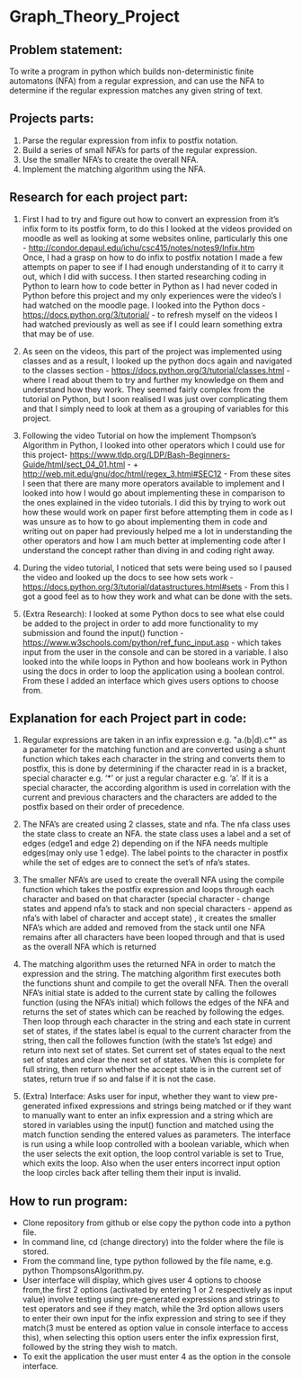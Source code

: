 # Graph_Theory_Project

## Problem statement: 
To write a program in python which builds non-deterministic finite automatons (NFA) from a regular expression, and can use the NFA to determine if the regular expression matches any given string of text.

## Projects parts: 
1. Parse the regular expression from infix to postfix notation.
2. Build a series of small NFA’s for parts of the regular expression.
3. Use the smaller NFA’s to create the overall NFA.
4. Implement the matching algorithm using the NFA. 


## Research for each project part: 
1. First I had to try and figure out how to convert an expression from it’s infix form to its postfix form, to do this I looked at the videos provided on moodle as well as looking at some websites online, particularly this one - http://condor.depaul.edu/ichu/csc415/notes/notes9/Infix.htm  
Once, I had a grasp on how to do infix to postfix notation I made a few attempts on paper to see if I had enough understanding of it to carry it out, which I did with success. I then started researching coding in Python to learn how to code better in Python as I had never coded in Python before this project and my only experiences were the video’s I had watched on the moodle page. I looked into the Python docs - https://docs.python.org/3/tutorial/  - to refresh myself on the videos I had watched previously as well as see if I could learn something extra that may be of use.

2. As seen on the videos, this part of the project was implemented using classes and as a result, I looked up the python docs again and navigated to the classes section - https://docs.python.org/3/tutorial/classes.html -  where I read about them to try and further my knowledge on them and understand how they work. They seemed fairly complex from the tutorial on Python, but I soon realised I was just over complicating them and that I simply need to look at them as a grouping of variables for this project.

3. Following the video Tutorial on how the implement Thompson’s Algorithm in Python, I looked into other operators which I could use for this project- https://www.tldp.org/LDP/Bash-Beginners-Guide/html/sect_04_01.html - + http://web.mit.edu/gnu/doc/html/regex_3.html#SEC12 -  From these sites I seen that there are many more operators available to implement and I looked into how I would go about implementing these in comparison to the ones explained in the video tutorials. I did this by trying to work out how these would work on paper first before attempting them in code as I was unsure as to how to go about implementing them in code and writing out on paper had previously helped me a lot in understanding the other operators and  how I am much better at implementing code after I understand the concept rather than diving in and coding right away.

4. During the video tutorial, I noticed that sets were being used so I paused the video and looked up the docs to see how sets work - https://docs.python.org/3/tutorial/datastructures.html#sets - From this I got a good feel as to how they work and what can be done with the sets.

5. (Extra Research): I looked at some Python docs to see what else could be added to the project in order to add more functionality to my submission and found the input() function - https://www.w3schools.com/python/ref_func_input.asp - which takes input from the user in the console and can be stored in a variable. I also looked into the while loops in Python and how booleans work in Python using the docs in order to loop the application using a boolean control. From these I added an interface which gives users options to choose from.


## Explanation for each Project part in code: 
1. Regular expressions are taken in an infix expression e.g. "a.(b|d).c*" as a parameter for the matching function and are converted using a shunt function which takes each character in the string and converts them to postfix, this is done by determining if the character read in is a bracket, special character e.g. ‘*’ or just a regular character e.g. ‘a’. If it is a special character, the according algorithm is used in correlation with the current and previous characters and the characters are added to the postfix based on their order of precedence.

2. The NFA’s are created using 2 classes, state and nfa. The nfa class uses the state class to create an NFA. the state class uses a label and a set of edges (edge1 and edge 2) depending on if the NFA needs multiple edges(may only use 1 edge). The label points to the character in postfix while the set of edges are to connect the set’s of nfa’s states. 

3. The smaller NFA’s are used to create the overall NFA using the compile function which takes the postfix expression and loops through each character and based on that character (special character - change states and append nfa’s to stack and non special characters - append as nfa’s with label of character and accept state) , it creates the smaller NFA’s which are added and removed from the stack until one NFA remains after all characters have been looped through and that is used as the overall NFA which is returned

4. The matching algorithm uses the returned NFA in order to match the expression and the string. The matching algorithm first executes both the functions shunt and compile to get the overall NFA. Then the overall NFA’s initial state is added to the current state by calling the followes function (using the NFA’s initial) which follows the edges of the NFA and returns the set of states which can be reached by following the edges. Then loop through each character in the string and each state in current set of states, if the states label is equal to the current character from the string, then call the followes function (with the state’s 1st edge) and return into next set of states. Set current set of states equal to the next set of states and clear the next set of states. When this is complete for full string, then return whether the accept state is in the current set of states, return true if so and false if it is not the case.

5. (Extra) Interface: Asks user for input, whether they want to view pre-generated infixed expressions and strings being matched or if they want to manually want to enter an infix expression and a string which are stored in variables using the input() function and matched using the match function sending the entered values as parameters. The interface is run using a while loop controlled with a boolean variable, which when the user selects the exit option, the loop control variable is set to True, which exits the loop. Also when the user enters incorrect input option the loop circles back after telling them their input is invalid.

 ## How to run program: 
 - Clone repository from github or else copy the python code into a python file.
 - In command line, cd (change directory) into the folder where the file is stored.
 - From the command line, type python followed by the file name, e.g. python ThompsonsAlgorithm.py.
 - User interface will display, which gives user 4 options to choose from,the first 2 options (activated by entering 1 or 2 respectively as input value) involve testing using pre-generated expressions and strings to test operators and see if they match, while the 3rd option allows users to enter their own input for the infix expression and string to see if they match(3 must be entered as option value in console interface to access this), when selecting this option users enter the infix expression first, followed by the string they wish to match.
 - To exit the application the user must enter 4 as the option in the console interface.

